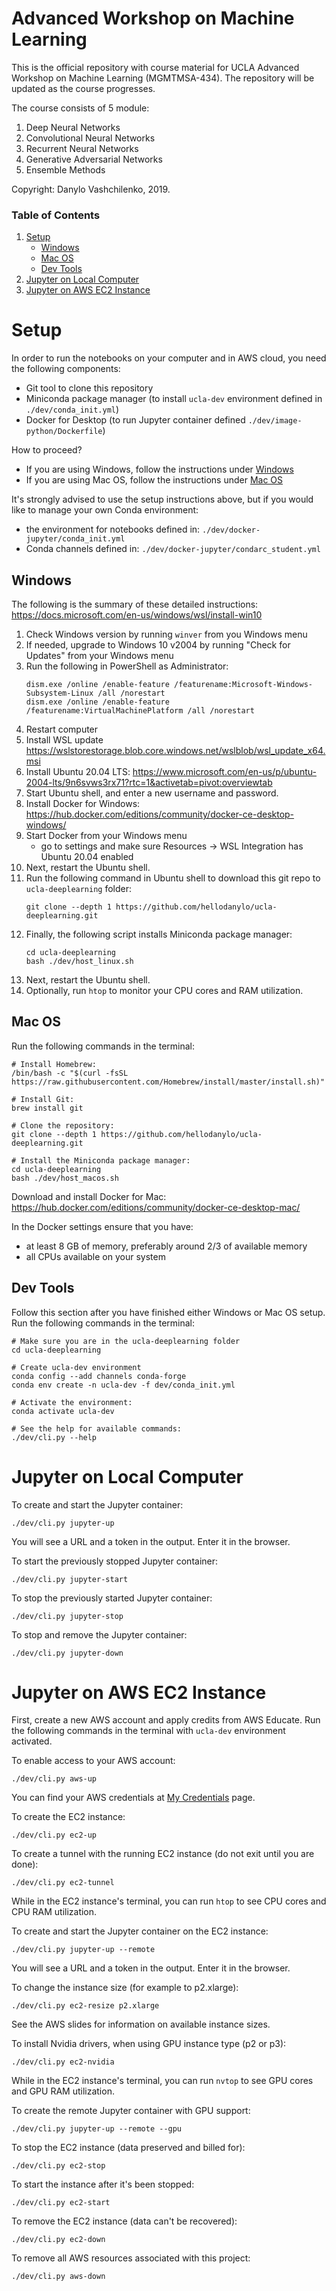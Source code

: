 # Advanced Workshop on Machine Learning

This is the official repository with course material for UCLA Advanced Workshop on Machine Learning (MGMTMSA-434).
The repository will be updated as the course progresses.

The course consists of 5 module:
1. Deep Neural Networks
2. Convolutional Neural Networks
3. Recurrent Neural Networks
4. Generative Adversarial Networks
5. Ensemble Methods

Copyright: Danylo Vashchilenko, 2019.

### Table of Contents
1. [Setup](#setup)
    * [Windows](#windows)
    * [Mac OS](#mac-os)
    * [Dev Tools](#dev-tools)
2. [Jupyter on Local Computer](#jupyter-on-local-computer)
3. [Jupyter on AWS EC2 Instance](#jupyter-on-aws-ec2-instance)

# Setup

In order to run the notebooks on your computer and in AWS cloud, you need the following components:
* Git tool to clone this repository
* Miniconda package manager (to install `ucla-dev` environment defined in `./dev/conda_init.yml`)
* Docker for Desktop (to run Jupyter container defined `./dev/image-python/Dockerfile`)

How to proceed?
* If you are using Windows, follow the instructions under [Windows](#windows)
* If you are using Mac OS, follow the instructions under [Mac OS](#macos)

It's strongly advised to use the setup instructions above, but if you would like to manage your own Conda environment:
* the environment for notebooks defined in: `./dev/docker-jupyter/conda_init.yml`
* Conda channels defined in: `./dev/docker-jupyter/condarc_student.yml`

## Windows
The following is the summary of these detailed instructions: https://docs.microsoft.com/en-us/windows/wsl/install-win10
1. Check Windows version by running `winver` from you Windows menu
1. If needed, upgrade to Windows 10 v2004 by running "Check for Updates" from your Windows menu
1. Run the following in PowerShell as Administrator:
    ```
    dism.exe /online /enable-feature /featurename:Microsoft-Windows-Subsystem-Linux /all /norestart
    dism.exe /online /enable-feature /featurename:VirtualMachinePlatform /all /norestart
    ```
1. Restart computer
1. Install WSL update https://wslstorestorage.blob.core.windows.net/wslblob/wsl_update_x64.msi
1. Install Ubuntu 20.04 LTS: https://www.microsoft.com/en-us/p/ubuntu-2004-lts/9n6svws3rx71?rtc=1&activetab=pivot:overviewtab
1. Start Ubuntu shell, and enter a new username and password.
1. Install Docker for Windows: https://hub.docker.com/editions/community/docker-ce-desktop-windows/
1. Start Docker from your Windows menu
   * go to settings and make sure Resources -> WSL Integration has Ubuntu 20.04 enabled
1. Next, restart the Ubuntu shell.
1. Run the following command in Ubuntu shell to download this git repo to `ucla-deeplearning` folder:
    ```
    git clone --depth 1 https://github.com/hellodanylo/ucla-deeplearning.git
    ```
1. Finally, the following script installs Miniconda package manager:
    ```
    cd ucla-deeplearning
    bash ./dev/host_linux.sh
    ```
1. Next, restart the Ubuntu shell.
1. Optionally, run `htop` to monitor your CPU cores and RAM utilization.

## Mac OS
Run the following commands in the terminal:
```
# Install Homebrew: 
/bin/bash -c "$(curl -fsSL https://raw.githubusercontent.com/Homebrew/install/master/install.sh)"

# Install Git:
brew install git

# Clone the repository:
git clone --depth 1 https://github.com/hellodanylo/ucla-deeplearning.git

# Install the Miniconda package manager: 
cd ucla-deeplearning
bash ./dev/host_macos.sh
```

Download and install Docker for Mac:
https://hub.docker.com/editions/community/docker-ce-desktop-mac/

In the Docker settings ensure that you have:
* at least 8 GB of memory, preferably around 2/3 of available memory
* all CPUs available on your system

## Dev Tools
Follow this section after you have finished either Windows or Mac OS setup.
Run the following commands in the terminal:
```
# Make sure you are in the ucla-deeplearning folder
cd ucla-deeplearning

# Create ucla-dev environment
conda config --add channels conda-forge
conda env create -n ucla-dev -f dev/conda_init.yml

# Activate the environment:
conda activate ucla-dev

# See the help for available commands:
./dev/cli.py --help
```

# Jupyter on Local Computer

To create and start the Jupyter container:

```
./dev/cli.py jupyter-up
```
You will see a URL and a token in the output. Enter it in the browser.
    
To start the previously stopped Jupyter container:

```
./dev/cli.py jupyter-start
```

To stop the previously started Jupyter container:

```
./dev/cli.py jupyter-stop
```

To stop and remove the Jupyter container:

```
./dev/cli.py jupyter-down
```

# Jupyter on AWS EC2 Instance

First, create a new AWS account and apply credits from AWS Educate.
Run the following commands in the terminal with `ucla-dev` environment activated.
 
To enable access to your AWS account:
```
./dev/cli.py aws-up
```
You can find your AWS credentials at 
[My Credentials](https://console.aws.amazon.com/iam/home?region=us-west-2#/security_credentials)
page.

To create the EC2 instance:
```
./dev/cli.py ec2-up
```

To create a tunnel with the running EC2 instance (do not exit until you are done):
```
./dev/cli.py ec2-tunnel
```
While in the EC2 instance's terminal, you can run `htop` to see CPU cores and CPU RAM utilization.

To create and start the Jupyter container on the EC2 instance:
```
./dev/cli.py jupyter-up --remote
```
You will see a URL and a token in the output. Enter it in the browser.

To change the instance size (for example to p2.xlarge):

```
./dev/cli.py ec2-resize p2.xlarge
```
See the AWS slides for information on available instance sizes.

To install Nvidia drivers, when using GPU instance type (p2 or p3):
```
./dev/cli.py ec2-nvidia
```
While in the EC2 instance's terminal, you can run `nvtop` to see GPU cores and GPU RAM utilization.

To create the remote Jupyter container with GPU support:
```
./dev/cli.py jupyter-up --remote --gpu
```

To stop the EC2 instance (data preserved and billed for):
```
./dev/cli.py ec2-stop
```

To start the instance after it's been stopped:
```
./dev/cli.py ec2-start
```

To remove the EC2 instance (data can't be recovered):
```
./dev/cli.py ec2-down
```

To remove all AWS resources associated with this project:
```
./dev/cli.py aws-down
```
